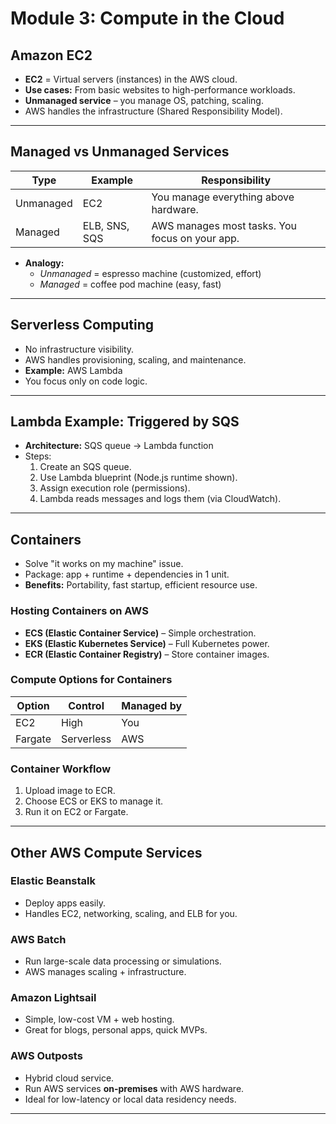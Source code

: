 # Module 3: Compute in the Cloud

## Amazon EC2
- **EC2** = Virtual servers (instances) in the AWS cloud.
- **Use cases:** From basic websites to high-performance workloads.
- **Unmanaged service** – you manage OS, patching, scaling.
- AWS handles the infrastructure (Shared Responsibility Model).

---

## Managed vs Unmanaged Services

| Type       | Example | Responsibility                        |
|------------|---------|----------------------------------------|
| Unmanaged  | EC2     | You manage everything above hardware. |
| Managed    | ELB, SNS, SQS | AWS manages most tasks. You focus on your app. |

- **Analogy:**
  - _Unmanaged_ = espresso machine (customized, effort)
  - _Managed_ = coffee pod machine (easy, fast)

---

## Serverless Computing

- No infrastructure visibility.
- AWS handles provisioning, scaling, and maintenance.
- **Example:** AWS Lambda
- You focus only on code logic.

---

## Lambda Example: Triggered by SQS

- **Architecture:** SQS queue → Lambda function
- Steps:
  1. Create an SQS queue.
  2. Use Lambda blueprint (Node.js runtime shown).
  3. Assign execution role (permissions).
  4. Lambda reads messages and logs them (via CloudWatch).

---

## Containers

- Solve "it works on my machine" issue.
- Package: app + runtime + dependencies in 1 unit.
- **Benefits:** Portability, fast startup, efficient resource use.

### Hosting Containers on AWS

- **ECS (Elastic Container Service)** – Simple orchestration.
- **EKS (Elastic Kubernetes Service)** – Full Kubernetes power.
- **ECR (Elastic Container Registry)** – Store container images.

### Compute Options for Containers

| Option  | Control   | Managed by |
|---------|-----------|-------------|
| EC2     | High      | You         |
| Fargate | Serverless| AWS         |

### Container Workflow
1. Upload image to ECR.
2. Choose ECS or EKS to manage it.
3. Run it on EC2 or Fargate.

---

## Other AWS Compute Services

### Elastic Beanstalk
- Deploy apps easily.
- Handles EC2, networking, scaling, and ELB for you.

### AWS Batch
- Run large-scale data processing or simulations.
- AWS manages scaling + infrastructure.

### Amazon Lightsail
- Simple, low-cost VM + web hosting.
- Great for blogs, personal apps, quick MVPs.

### AWS Outposts
- Hybrid cloud service.
- Run AWS services **on-premises** with AWS hardware.
- Ideal for low-latency or local data residency needs.

---
